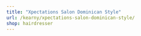```yaml
---
title: "Xpectations Salon Dominican Style"
url: /kearny/xpectations-salon-dominican-style/
shop: hairdresser
---
```

